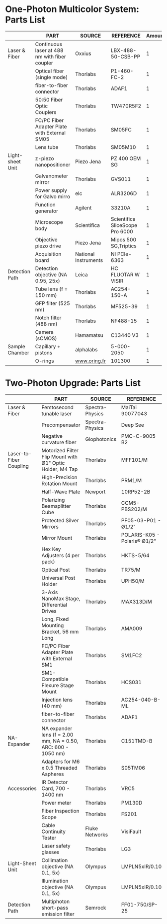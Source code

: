 # One-Photon Multicolor System: Parts List

|                         | PART                                                          | SOURCE               | REFERENCE                       | Amount |
|-------------------------|---------------------------------------------------------------|----------------------|---------------------------------|--------|
| Laser & Fiber           | Continuous laser at 488 nm	with fiber coupler                | Oxxius               | LBX-488-50-CSB-PP               |  1     |
|                         | Optical fiber (single mode)                                   | Thorlabs             | P1-460-FC-2                     |  1     |
|                         | fiber-to-fiber connector                                      | Thorlabs             | ADAF1                           |  1     |
|                         | 50:50 Fiber Optic Couplers                                    | Thorlabs             | TW470R5F2                       |  1     |
|                         | FC/PC Fiber Adapter Plate with External SM05                  | Thorlabs             | SM05FC                          |  1     |
|                         | Lens tube                                                     | Thorlabs             | SM05M10                         |  1     |
| Light-sheet Unit        | z-piezo nanopositioner                                        | Piezo Jena           | PZ 400 OEM SG                   |  1     |
|                         | Galvanometer mirror                                           | Thorlabs             | GVS011                          |  1     |
|                         | Power supply for Galvo mirro                                  | elc                  | ALR3206D                        |  1     |
|                         | Function generator                                            | Agilent              | 33210A                          |  1     |
|                         | Microscope body                                               | Scientifica          | Scientifica SliceScope Pro 6000 |  1     |
|                         | Objective piezo drive                                         | Piezo Jena           | Mipos 500 SG,Triptics           |  1     |
|                         | Acquisition board                                             | National Instruments | NI PCIe-6363                    |  1     |
| Detection Path          | Detection objective (NA 0.95, 25x)                            | Leica                | HC FLUOTAR W VISIR              |  1     |
|                         | Tube lens (f = 150 mm)                                        | Thorlabs             | AC254-150-A                     |  1     |
|                         | GFP filter (525 nm)                                           | Thorlabs             | MF525-39                        |  1     |
|                         | Notch filter (488 nm)                                         | Thorlabs             | NF488-15                        |  1     |
|                         | Camera (sCMOS)                                                | Hamamatsu            | C13440 V3                       |  1     |
| Sample Chamber          | Capillary + pistons                                           | alphalabs            | 5-000-2050                      |  1     |
|                         | O-rings                                                       | www.oring.fr         | 101300                          |  1     |

# Two-Photon Upgrade: Parts List

|                         |PART                                                           | SOURCE               | REFERENCE                       | Amount |
|-------------------------|---------------------------------------------------------------|----------------------|---------------------------------|--------|
| Laser & Fiber           | Femtosecond tunable laser                                     | Spectra-Physics      | MaiTai 90077043                 |  1     |
|                         | Precompensator                                                | Spectra-Physics      | Deep See                        |  1     |
|                         | Negative curvature fiber                                      | Glophotonics         | PMC-C-9005 B2                   |  1     |
| Laser-to-Fiber Coupling | Motorized Filter Flip Mount with Ø1" Optic Holder, M4 Tap     | Thorlabs             | MFF101/M                        |  1     |
|                         | High-Precision Rotation Mount                                 | Thorlabs             | PRM1/M                          |  2     |
|                         | Half-Wave Plate                                               | Newport              | 10RP52-2B                       |  2     |
|                         | Polarizing Beamsplitter Cube                                  | Thorlabs             | CCM5-PBS202/M                   |  1     |
|                         | Protected Silver Mirrors                                      | Thorlabs             | PF05-03-P01 - Ø1/2"             |  5     | 
|                         | Mirror Mount                                                  | Thorlabs             | POLARIS-K05 - Polaris® Ø1/2"    |  5     | 
|                         | Hex Key Adjusters  (4 per pack)                               | Thorlabs             | HKTS-5/64                       |  1     |
|                         | Optical Post                                                  | Thorlabs             | TR75/M                          |  5     |
|                         | Universal Post Holder                                         | Thorlabs             | UPH50/M                         |  5     |
|                         | 3-Axis NanoMax Stage, Differential Drives                     | Thorlabs             | MAX313D/M                       |  1     | 
|                         | Long, Fixed Mounting Bracket, 56 mm Long                      | Thorlabs             | AMA009                          |  1     | 
|                         | FC/PC Fiber Adapter Plate with External SM1                   | Thorlabs             | SM1FC2                          |  1     | 
|                         | SM1-Compatible Flexure Stage Mount                            | Thorlabs             | HCS031                          |  1     |
|                         | Injection lens (40 mm)                                        | Thorlabs             | AC254-040-B-ML                  |  1     |
|                         | fiber-to-fiber connector                                      | Thorlabs             | ADAF1                           |  1     |
| NA-Expander             | NA expander lens (f = 2.00 mm, NA = 0.50, ARC: 600 - 1050 nm) | Thorlabs             | C151TMD-B                       |  1     |
|                         | Adapters for M6 x 0.5 Threaded Aspheres                       | Thorlabs             | S05TM06                         |  1     |
| Accessories             | IR Detector Card, 700 - 1400 nm                               | Thorlabs             | VRC5                            |  1     |
|                         | Power meter                                                   | Thorlabs             | PM130D                          |  1     |
|                         | Fiber Inspection Scope                                        | Thorlabs             | FS201                           |  1     |
|                         | Cable Continuity Tester                                       | Fluke Networks       | VisiFault                       |  1     |
|                         | Laser safety glasses                                          | Thorlabs             | LG3                             |  1     |
| Light-Sheet Unit        | Collimation objective (NA 0.1, 5x)                            | Olympus              | LMPLN5xIR/0.10                  |  1     |
|                         | Illumination objective (NA 0.1, 5x)                           | Olympus              | LMPLN5xIR/0.10                  |  1     |
| Detection Path          | Multiphoton short-pass emission filter                        | Semrock              | FF01-750/SP-25                  |  1     |








